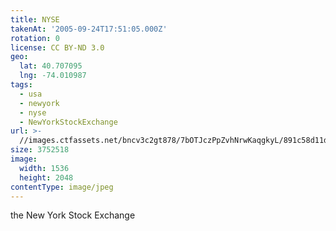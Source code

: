 ```yaml
---
title: NYSE
takenAt: '2005-09-24T17:51:05.000Z'
rotation: 0
license: CC BY-ND 3.0
geo:
  lat: 40.707095
  lng: -74.010987
tags:
  - usa
  - newyork
  - nyse
  - NewYorkStockExchange
url: >-
  //images.ctfassets.net/bncv3c2gt878/7bOTJczPpZvhNrwKaqgkyL/891c58d11d50a434bcc39babce2b6bf6/nyse_4324817315_o
size: 3752518
image:
  width: 1536
  height: 2048
contentType: image/jpeg
---
```


the New York Stock Exchange